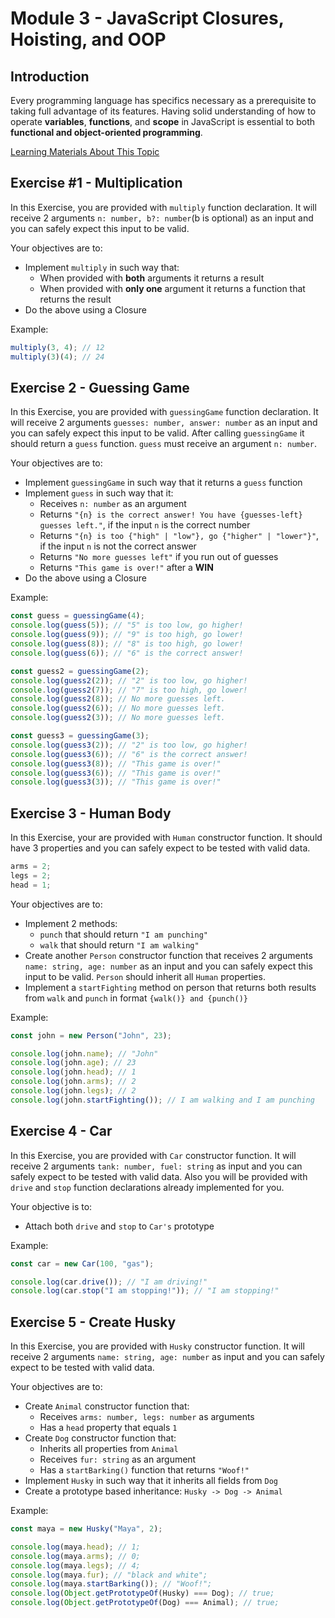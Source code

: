 # Module 3 - JavaScript Closures, Hoisting, and OOP

## Introduction

Every programming language has specifics necessary as a prerequisite to taking full advantage of its features. Having solid understanding of how to operate **variables**, **functions**, and **scope** in JavaScript is essential to both **functional and object-oriented programming**.

[Learning Materials About This Topic](https://www.notion.so/mkit/JavaScript-Closures-Hoisting-and-OOP-b69fb880517f49e4b19e59e120af4dea)

## Exercise #1 - Multiplication

In this Exercise, you are provided with `multiply` function declaration. It will receive 2 arguments `n: number, b?: number`(b is optional) as an input and you can safely expect this input to be valid.

Your objectives are to:

- Implement `multiply` in such way that:
  - When provided with **both** arguments it returns a result
  - When provided with **only one** argument it returns a function that returns the result
- Do the above using a Closure

Example:

```javascript
multiply(3, 4); // 12
multiply(3)(4); // 24
```

## Exercise 2 - Guessing Game

In this Exercise, you are provided with `guessingGame` function declaration. It will receive 2 arguments `guesses: number, answer: number` as an input and you can safely expect this input to be valid. After calling `guessingGame` it should return a `guess` function. `guess` must receive an argument `n: number`.

Your objectives are to:

- Implement `guessingGame` in such way that it returns a `guess` function
- Implement `guess` in such way that it:
  - Receives `n: number` as an argument
  - Returns `"{n} is the correct answer! You have {guesses-left} guesses left."`, if the input `n` is the correct number
  - Returns `"{n} is too {"high" | "low"}, go {"higher" | "lower"}"`, if the input `n` is not the correct answer
  - Returns `"No more guesses left"` if you run out of guesses
  - Returns `"This game is over!"` after a **WIN**
- Do the above using a Closure

Example:

```javascript
const guess = guessingGame(4);
console.log(guess(5)); // "5" is too low, go higher!
console.log(guess(9)); // "9" is too high, go lower!
console.log(guess(8)); // "8" is too high, go lower!
console.log(guess(6)); // "6" is the correct answer!

const guess2 = guessingGame(2);
console.log(guess2(2)); // "2" is too low, go higher!
console.log(guess2(7)); // "7" is too high, go lower!
console.log(guess2(8)); // No more guesses left.
console.log(guess2(6)); // No more guesses left.
console.log(guess2(3)); // No more guesses left.

const guess3 = guessingGame(3);
console.log(guess3(2)); // "2" is too low, go higher!
console.log(guess3(6)); // "6" is the correct answer!
console.log(guess3(8)); // "This game is over!"
console.log(guess3(6)); // "This game is over!"
console.log(guess3(3)); // "This game is over!"
```

## Exercise 3 - Human Body

In this Exercise, your are provided with `Human` constructor function. It should have 3 properties and you can safely expect to be tested with valid data.

```javascript
arms = 2;
legs = 2;
head = 1;
```

Your objectives are to:

- Implement 2 methods:
  - `punch` that should return `"I am punching"`
  - `walk` that should return `"I am walking"`
- Create another `Person` constructor function that receives 2 arguments `name: string, age: number` as an input and you can safely expect this input to be valid. `Person` should inherit all `Human` properties.
- Implement a `startFighting` method on person that returns both results from `walk` and `punch` in format `{walk()} and {punch()}`

Example:

```javascript
const john = new Person("John", 23);

console.log(john.name); // "John"
console.log(john.age); // 23
console.log(john.head); // 1
console.log(john.arms); // 2
console.log(john.legs); // 2
console.log(john.startFighting()); // I am walking and I am punching
```

## Exercise 4 - Car

In this Exercise, you are provided with `Car` constructor function. It will receive 2 arguments `tank: number, fuel: string` as input and you can safely expect to be tested with valid data. Also you will be provided with `drive` and `stop` function declarations already implemented for you.

Your objective is to:

- Attach both `drive` and `stop` to `Car's` prototype

Example:

```javascript
const car = new Car(100, "gas");

console.log(car.drive()); // "I am driving!"
console.log(car.stop("I am stopping!")); // "I am stopping!"
```

## Exercise 5 - Create Husky

In this Exercise, you are provided with `Husky` constructor function. It will receive 2 arguments `name: string, age: number` as input and you can safely expect to be tested with valid data.

Your objectives are to:

- Create `Animal` constructor function that:
  - Receives `arms: number, legs: number` as arguments
  - Has a `head` property that equals `1`
- Create `Dog` constructor function that:
  - Inherits all properties from `Animal`
  - Receives `fur: string` as an argument
  - Has a `startBarking()` function that returns `"Woof!"`
- Implement `Husky` in such way that it inherits all fields from `Dog`
- Create a prototype based inheritance: `Husky -> Dog -> Animal`

Example:

```javascript
const maya = new Husky("Maya", 2);

console.log(maya.head); // 1;
console.log(maya.arms); // 0;
console.log(maya.legs); // 4;
console.log(maya.fur); // "black and white";
console.log(maya.startBarking()); // "Woof!";
console.log(Object.getPrototypeOf(Husky) === Dog); // true;
console.log(Object.getPrototypeOf(Dog) === Animal); // true;
```
